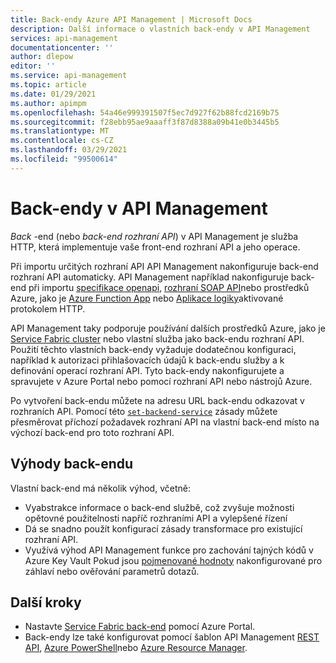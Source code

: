 ```yaml
---
title: Back-endy Azure API Management | Microsoft Docs
description: Další informace o vlastních back-endy v API Management
services: api-management
documentationcenter: ''
author: dlepow
editor: ''
ms.service: api-management
ms.topic: article
ms.date: 01/29/2021
ms.author: apimpm
ms.openlocfilehash: 54a46e999391507f5ec7d927f62b88fcd2169b75
ms.sourcegitcommit: f28ebb95ae9aaaff3f87d8388a09b41e0b3445b5
ms.translationtype: MT
ms.contentlocale: cs-CZ
ms.lasthandoff: 03/29/2021
ms.locfileid: "99500614"
---
```

# <a name="backends-in-api-management"></a>Back-endy v API Management

*Back* -end (nebo *back-end rozhraní API*) v API Management je služba HTTP, která implementuje vaše front-end rozhraní API a jeho operace.

Při importu určitých rozhraní API API Management nakonfiguruje back-end rozhraní API automaticky. API Management například nakonfiguruje back-end při importu [specifikace openapi](import-api-from-oas.md), [rozhraní SOAP API](import-soap-api.md)nebo prostředků Azure, jako je [Azure Function App](import-function-app-as-api.md) nebo [Aplikace logiky](import-logic-app-as-api.md)aktivované protokolem HTTP.

API Management taky podporuje používání dalších prostředků Azure, jako je [Service Fabric cluster](how-to-configure-service-fabric-backend.md) nebo vlastní služba jako back-endu rozhraní API. Použití těchto vlastních back-endy vyžaduje dodatečnou konfiguraci, například k autorizaci přihlašovacích údajů k back-endu služby a k definování operací rozhraní API. Tyto back-endy nakonfigurujete a spravujete v Azure Portal nebo pomocí rozhraní API nebo nástrojů Azure.

Po vytvoření back-endu můžete na adresu URL back-endu odkazovat v rozhraních API. Pomocí této [`set-backend-service`](api-management-transformation-policies.md#SetBackendService) zásady můžete přesměrovat příchozí požadavek rozhraní API na vlastní back-end místo na výchozí back-end pro toto rozhraní API.

## <a name="benefits-of-backends"></a>Výhody back-endu

Vlastní back-end má několik výhod, včetně:

* Vyabstrakce informace o back-end službě, což zvyšuje možnosti opětovné použitelnosti napříč rozhraními API a vylepšené řízení  
* Dá se snadno použít konfigurací zásady transformace pro existující rozhraní API.
* Využívá výhod API Management funkce pro zachování tajných kódů v Azure Key Vault Pokud jsou [pojmenované hodnoty](api-management-howto-properties.md) nakonfigurované pro záhlaví nebo ověřování parametrů dotazů.

## <a name="next-steps"></a>Další kroky

* Nastavte [Service Fabric back-end](how-to-configure-service-fabric-backend.md) pomocí Azure Portal.
* Back-endy lze také konfigurovat pomocí šablon API Management [REST API](/rest/api/apimanagement), [Azure PowerShell](/powershell/module/az.apimanagement/new-azapimanagementbackend)nebo [Azure Resource Manager](../service-fabric/service-fabric-tutorial-deploy-api-management.md).

